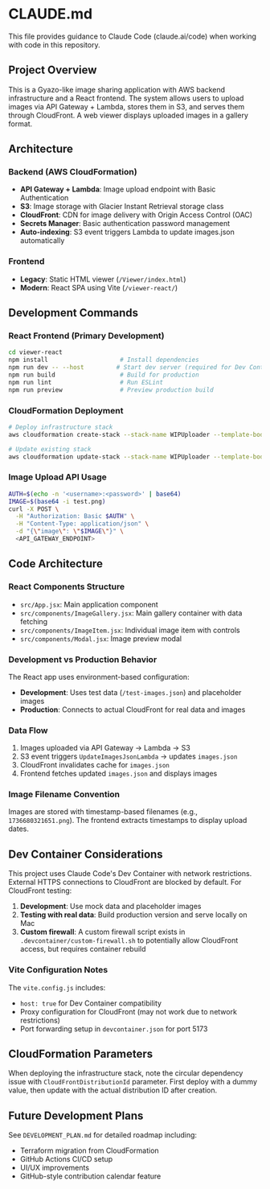 # CLAUDE.md

This file provides guidance to Claude Code (claude.ai/code) when working with code in this repository.

## Project Overview

This is a Gyazo-like image sharing application with AWS backend infrastructure and a React frontend. The system allows users to upload images via API Gateway + Lambda, stores them in S3, and serves them through CloudFront. A web viewer displays uploaded images in a gallery format.

## Architecture

### Backend (AWS CloudFormation)
- **API Gateway + Lambda**: Image upload endpoint with Basic Authentication
- **S3**: Image storage with Glacier Instant Retrieval storage class
- **CloudFront**: CDN for image delivery with Origin Access Control (OAC)
- **Secrets Manager**: Basic authentication password management
- **Auto-indexing**: S3 event triggers Lambda to update images.json automatically

### Frontend
- **Legacy**: Static HTML viewer (`/Viewer/index.html`)
- **Modern**: React SPA using Vite (`/viewer-react/`)

## Development Commands

### React Frontend (Primary Development)
```bash
cd viewer-react
npm install                    # Install dependencies
npm run dev -- --host         # Start dev server (required for Dev Container)
npm run build                  # Build for production
npm run lint                   # Run ESLint
npm run preview                # Preview production build
```

### CloudFormation Deployment
```bash
# Deploy infrastructure stack
aws cloudformation create-stack --stack-name WIPUploader --template-body file://Uploader/template.yaml --parameters ParameterKey=ImageBucketName,ParameterValue=<bucket-name> --capabilities CAPABILITY_IAM

# Update existing stack
aws cloudformation update-stack --stack-name WIPUploader --template-body file://Uploader/template.yaml --parameters ParameterKey=ImageBucketName,ParameterValue=<bucket-name>
```

### Image Upload API Usage
```bash
AUTH=$(echo -n '<username>:<password>' | base64)
IMAGE=$(base64 -i test.png)
curl -X POST \
  -H "Authorization: Basic $AUTH" \
  -H "Content-Type: application/json" \
  -d "{\"image\": \"$IMAGE\"}" \
  <API_GATEWAY_ENDPOINT>
```

## Code Architecture

### React Components Structure
- `src/App.jsx`: Main application component
- `src/components/ImageGallery.jsx`: Main gallery container with data fetching
- `src/components/ImageItem.jsx`: Individual image item with controls
- `src/components/Modal.jsx`: Image preview modal

### Development vs Production Behavior
The React app uses environment-based configuration:
- **Development**: Uses test data (`/test-images.json`) and placeholder images
- **Production**: Connects to actual CloudFront for real data and images

### Data Flow
1. Images uploaded via API Gateway → Lambda → S3
2. S3 event triggers `UpdateImagesJsonLambda` → updates `images.json`
3. CloudFront invalidates cache for `images.json`
4. Frontend fetches updated `images.json` and displays images

### Image Filename Convention
Images are stored with timestamp-based filenames (e.g., `1736680321651.png`). The frontend extracts timestamps to display upload dates.

## Dev Container Considerations

This project uses Claude Code's Dev Container with network restrictions. External HTTPS connections to CloudFront are blocked by default. For CloudFront testing:

1. **Development**: Use mock data and placeholder images
2. **Testing with real data**: Build production version and serve locally on Mac
3. **Custom firewall**: A custom firewall script exists in `.devcontainer/custom-firewall.sh` to potentially allow CloudFront access, but requires container rebuild

### Vite Configuration Notes
The `vite.config.js` includes:
- `host: true` for Dev Container compatibility
- Proxy configuration for CloudFront (may not work due to network restrictions)
- Port forwarding setup in `devcontainer.json` for port 5173

## CloudFormation Parameters
When deploying the infrastructure stack, note the circular dependency issue with `CloudFrontDistributionId` parameter. First deploy with a dummy value, then update with the actual distribution ID after creation.

## Future Development Plans
See `DEVELOPMENT_PLAN.md` for detailed roadmap including:
- Terraform migration from CloudFormation
- GitHub Actions CI/CD setup
- UI/UX improvements
- GitHub-style contribution calendar feature
